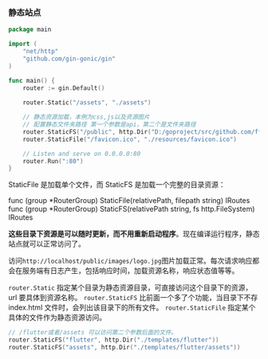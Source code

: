 ### 静态站点

```go
package main

import (
    "net/http"
    "github.com/gin-gonic/gin"
)

func main() {
    router := gin.Default()
    
    router.Static("/assets", "./assets")

    // 静态资源加载，本例为css,js以及资源图片
    // 配置静态文件夹路径 第一个参数是api，第二个是文件夹路径
    router.StaticFS("/public", http.Dir("D:/goproject/src/github.com/ffhelicopter/tmm/website/static"))
    router.StaticFile("/favicon.ico", "./resources/favicon.ico")

    // Listen and serve on 0.0.0.0:80
    router.Run(":80")
}
```

StaticFile 是加载单个文件，而 StaticFS 是加载一个完整的目录资源：

func (group *RouterGroup) StaticFile(relativePath, filepath string) IRoutes
func (group *RouterGroup) StaticFS(relativePath string, fs http.FileSystem) IRoutes

**这些目录下资源是可以随时更新，而不用重新启动程序**。现在编译运行程序，静态站点就可以正常访问了。

访问`http://localhost/public/images/logo.jpg`图片加载正常。每次请求响应都会在服务端有日志产生，包括响应时间，加载资源名称，响应状态值等等。





`router.Static` 指定某个目录为静态资源目录，可直接访问这个目录下的资源，url 要具体到资源名称。
`router.StaticFS` 比前面一个多了个功能，当目录下不存 index.html 文件时，会列出该目录下的所有文件。
`router.StaticFile` 指定某个具体的文件作为静态资源访问。

```go
// /flutter或者/assets 可以访问第二个参数后面的文件。
router.StaticFS("flutter", http.Dir("./templates/flutter"))
router.StaticFS("assets", http.Dir("./templates/flutter/assets"))
```

